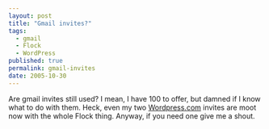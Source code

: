 ```yaml
---
layout: post
title: "Gmail invites?"
tags:
  - gmail
  - Flock
  - WordPress
published: true
permalink: gmail-invites
date: 2005-10-30
---
```


Are gmail invites still used?  I mean, I have 100 to offer, but damned if I know what to do with them.  Heck, even my two <a href="http://www.wordpress.com">Wordpress.com</a> invites are moot now with the whole Flock thing.  Anyway, if you need one give me a shout.
